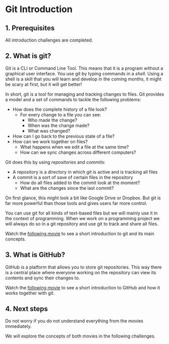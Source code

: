 # Git Introduction

## 1. Prerequisites

All introduction challenges are completed.

## 2. What is git?

Git is a CLI or Command Line Tool. This means that it is a program without a graphical user interface. You use git by typing commands in a _shell_. Using a shell is a skill that you will learn and develop in the coming months, it might be scary at first, but it will get better!

In short, git is a tool for managing and tracking changes to files. Git provides a model and a set of commands to tackle the following problems:

- How does the complete history of a file look?
  - For every change to a file you can see:
    - Who made the change?
    - When was the change made?
    - What was changed?
- How can I go back to the previous state of a file?
- How can we work together on files?
  - What happens when we edit a file at the same time?
  - How can we sync changes across different computers?

Git does this by using _repositories_ and _commits_: 
- A repository is a directory in which git is active and is tracking all files
- A commit is a sort of save of certain files in the repository
    - How do all files added to the commit look at the moment?
    - What are the changes since the last commit?

On first glance, this might look a bit like Google Drive or Dropbox. But git is far more powerful than those tools and gives users far more control.

You can use git for all kinds of text-based files but we will mainly use it in the context of programming. When we work on a programming project we will always do so in a git repository and use git to track and share all files.

Watch the [following movie](https://www.youtube.com/watch?v=USjZcfj8yxE) to see a short introduction to git and its main concepts.

## 3. What is GitHub?

GitHub is a platform that allows you to store git repositories. This way there is a central place where everyone working on the repository can view its contents and sync their changes to.

Watch the [following movie](https://www.youtube.com/watch?v=nhNq2kIvi9s) to see a short introduction to GitHub and how it works together with git.

## 4. Next steps

Do not worry if you do not understand everything from the movies immediately.

We will explore the concepts of both movies in the following challenges.
